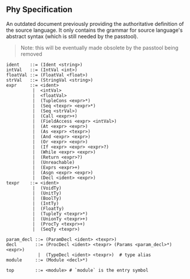 ## Phy Specification

An outdated document previously providing the authoritative definition of the
source language. It only contains the grammar for source language's abstract
syntax (which is still needed by the passtool).

> Note: this will be eventually made obsolete by the passtool being removed

```grammar
ident    ::= (Ident <string>)
intVal   ::= (IntVal <int>)
floatVal ::= (FloatVal <float>)
strVal   ::= (StringVal <string>)
expr     ::= <ident>
          |  <intVal>
          |  <floatVal>
          |  (TupleCons <expr>*)
          |  (Seq <texpr> <expr>*)
          |  (Seq <strVal>)
          |  (Call <expr>+)
          |  (FieldAccess <expr> <intVal>)
          |  (At <expr> <expr>)
          |  (As <expr> <texpr>)
          |  (And <expr> <expr>)
          |  (Or <expr> <expr>)
          |  (If <expr> <expr> <expr>?)
          |  (While <expr> <expr>)
          |  (Return <expr>?)
          |  (Unreachable)
          |  (Exprs <expr>+)
          |  (Asgn <expr> <expr>)
          |  (Decl <ident> <expr>)
texpr    ::= <ident>
          |  (VoidTy)
          |  (UnitTy)
          |  (BoolTy)
          |  (IntTy)
          |  (FloatTy)
          |  (TupleTy <texpr>*)
          |  (UnionTy <texpr>+)
          |  (ProcTy <texpr>+)
          |  (SeqTy <texpr>)

param_decl ::= (ParamDecl <ident> <texpr>)
decl       ::= (ProcDecl <ident> <texpr> (Params <param_decl>*) <expr>)
            |  (TypeDecl <ident> <texpr>)  # type alias
module     ::= (Module <decl>*)

top        ::= <module> # `module` is the entry symbol
```
